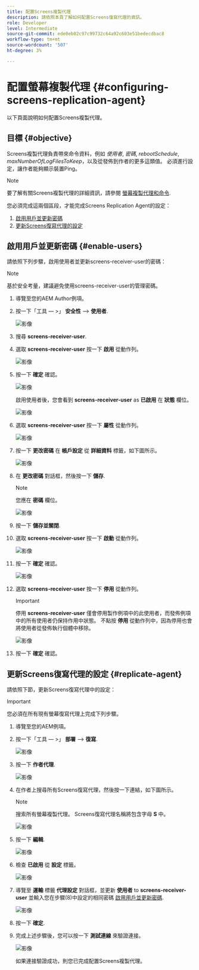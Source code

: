 ```yaml
---
title: 配置Screens複製代理
description: 請依照本頁了解如何配置Screens復寫代理的資訊。
role: Developer
level: Intermediate
source-git-commit: ede0eb02c97c99732c64a92c603e51bedecdbac8
workflow-type: tm+mt
source-wordcount: '507'
ht-degree: 3%

---
```



# 配置螢幕複製代理 {#configuring-screens-replication-agent}

以下頁面說明如何配置Screens複製代理。

## 目標 {#objective}

Screens複製代理負責帶來命令資料，例如 *使用者*, *密碼*, *rebootSchedule*, *maxNumberOfLogFilesToKeep*，以及從發佈到作者的更多這類值。 必須進行設定，讓作者能夠顯示裝置Ping。

>[!NOTE]
>要了解有關Screens複製代理的詳細資訊，請參閱 [螢幕複製代理和命令](https://experienceleague.adobe.com/docs/experience-manager-screens/user-guide/administering/author-publish/author-publish-architecture-overview.html?lang=en#screens-replication-agents-and-commands).

您必須完成這兩個區段，才能完成Screens Replication Agent的設定：

1. [啟用用戶並更新密碼](#enable-users)
1. [更新Screens復寫代理的設定](#replicate-agent)

## 啟用用戶並更新密碼 {#enable-users}

請依照下列步驟，啟用使用者並更新screens-receiver-user的密碼：

>[!NOTE]
>基於安全考量，建議避免使用screens-receiver-user的管理密碼。

1. 導覽至您的AEM Author例項。

1. 按一下「工具 — >」 **安全性** —> **使用者**.

   ![影像](/help/user-guide/assets/screens-replication/screens-replication1.png)

1. 搜尋 **screens-receiver-user**.

1. 選取 **screens-receiver-user** 按一下 **啟用** 從動作列。

   ![影像](/help/user-guide/assets/screens-replication/screens-replication2.png)

1. 按一下 **確定** 確認。

   ![影像](/help/user-guide/assets/screens-replication/screens-replication3.png)

   啟用使用者後，您會看到 **screens-receiver-user** as **已啟用** 在 **狀態** 欄位。

   ![影像](/help/user-guide/assets/screens-replication/screens-replication4.png)

1. 選取 **screens-receiver-user** 按一下 **屬性** 從動作列。

   ![影像](/help/user-guide/assets/screens-replication/screens-replication5.png)

1. 按一下 **更改密碼** 在 **帳戶設定** 從 **詳細資料** 標籤，如下圖所示。

   ![影像](/help/user-guide/assets/screens-replication/screens-replication6.png)

1. 在 **更改密碼** 對話框，然後按一下 **儲存**.

   >[!NOTE]
   >您應在 **密碼** 欄位。

   ![影像](/help/user-guide/assets/screens-replication/screens-replication7.png)

1. 按一下 **儲存並關閉**.

1. 選取 **screens-receiver-user** 按一下 **啟動** 從動作列。

   ![影像](/help/user-guide/assets/screens-replication/screens-replication8.png)

1. 按一下 **確定** 確認。

   ![影像](/help/user-guide/assets/screens-replication/screens-replication9.png)

1. 選取 **screens-receiver-user** 按一下 **停用** 從動作列。

   >[!IMPORTANT]
   > 停用 **screens-receiver-user** 僅會停用製作例項中的此使用者，而發佈例項中的所有使用者仍保持作用中狀態。 不點按 **停用** 從動作列中，因為停用也會將使用者從發佈執行個體中移除。

   ![影像](/help/user-guide/assets/screens-replication/screens-replication10.png)

1. 按一下 **確定** 確認。

## 更新Screens復寫代理的設定 {#replicate-agent}

請依照下節，更新Screens復寫代理中的設定：

>[!IMPORTANT]
>您必須在所有現有螢幕復寫代理上完成下列步驟。

1. 導覽至您的AEM例項。

1. 按一下「工具 — >」 **部署** —> **復寫**.

   ![影像](/help/user-guide/assets/screens-replication/screens-replication1a.png)

1. 按一下 **作者代理**.

   ![影像](/help/user-guide/assets/screens-replication/screens-replication1b.png)

1. 在作者上搜尋所有Screens復寫代理，然後按一下連結，如下圖所示。

   >[!NOTE]
   >搜索所有螢幕複製代理。 Screens復寫代理名稱將包含字母 **S** 中。

   ![影像](/help/user-guide/assets/screens-replication/screens-replication1c.png)

1. 按一下 **編輯**.

   ![影像](/help/user-guide/assets/screens-replication/screens-replication1d.png)

1. 檢查 **已啟用** 從 **設定** 標籤。

   ![影像](/help/user-guide/assets/screens-replication/screens-replication1e.png)

1. 導覽至 **運輸** 標籤 **代理設定** 對話框，並更新 **使用者** to **screens-receiver-user** 並輸入您在步驟(8)中設定的相同密碼 [啟用用戶並更新密碼](#enable-users).

   ![影像](/help/user-guide/assets/screens-replication/screens-replication1-f.png)

1. 按一下 **確定**.

1. 完成上述步驟後，您可以按一下 **測試連線** 來驗證連接。

   ![影像](/help/user-guide/assets/screens-replication/screens-replication1g.png)

   如果連接驗證成功，則您已完成配置Screens複製代理。